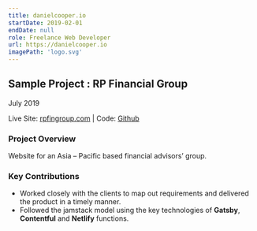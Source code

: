 ```yaml
---
title: danielcooper.io
startDate: 2019-02-01
endDate: null
role: Freelance Web Developer
url: https://danielcooper.io
imagePath: 'logo.svg'
---
```


## Sample Project : RP Financial Group
July 2019

Live Site: [rpfingroup.com](https://rpfingroup.com) | Code:  [Github](https://github.com/cooperda00/rp-fin-group)

### Project Overview
Website for an Asia – Pacific based financial advisors’ group. 


### Key Contributions
- Worked closely with the clients to map out requirements and delivered the product in a timely manner.
- Followed the jamstack model using the key technologies of __Gatsby__,  __Contentful__ and __Netlify__ functions.